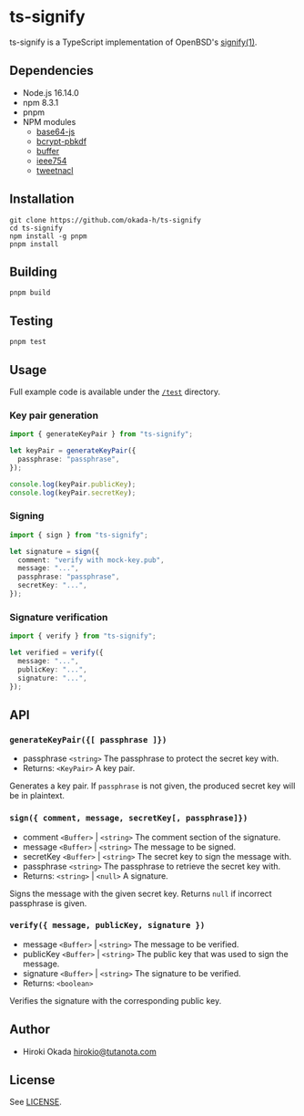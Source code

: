 # ts-signify

ts-signify is a TypeScript implementation of OpenBSD's
[signify(1)](https://man.openbsd.org/signify).

## Dependencies

- Node.js 16.14.0
- npm 8.3.1
- pnpm
- NPM modules
  - [base64-js](https://www.npmjs.com/package/base64-js)
  - [bcrypt-pbkdf](https://www.npmjs.com/package/bcrypt-pbkdf)
  - [buffer](https://www.npmjs.com/package/buffer)
  - [ieee754](https://www.npmjs.com/package/ieee754)
  - [tweetnacl](https://www.npmjs.com/package/tweetnacl)

## Installation

    git clone https://github.com/okada-h/ts-signify
    cd ts-signify
    npm install -g pnpm
    pnpm install

## Building

    pnpm build

## Testing

    pnpm test

## Usage

Full example code is available under the [`/test`](/test) directory.

### Key pair generation

```ts
import { generateKeyPair } from "ts-signify";

let keyPair = generateKeyPair({
  passphrase: "passphrase",
});

console.log(keyPair.publicKey);
console.log(keyPair.secretKey);
```

### Signing

```ts
import { sign } from "ts-signify";

let signature = sign({
  comment: "verify with mock-key.pub",
  message: "...",
  passphrase: "passphrase",
  secretKey: "...",
});
```

### Signature verification

```ts
import { verify } from "ts-signify";

let verified = verify({
  message: "...",
  publicKey: "...",
  signature: "...",
});
```

## API

### `generateKeyPair({[ passphrase ]})`

- passphrase `<string>` The passphrase to protect the secret key with.
- Returns: `<KeyPair>` A key pair.

Generates a key pair. If `passphrase` is not given, the produced secret key will
be in plaintext.

### `sign({ comment, message, secretKey[, passphrase]})`

- comment `<Buffer>` | `<string>` The comment section of the signature.
- message `<Buffer>` | `<string>` The message to be signed.
- secretKey `<Buffer>` | `<string>` The secret key to sign the message with.
- passphrase `<string>` The passphrase to retrieve the secret key with.
- Returns: `<string>` | `<null>` A signature.

Signs the message with the given secret key. Returns `null` if incorrect
passphrase is given.

### `verify({ message, publicKey, signature })`

- message `<Buffer>` | `<string>` The message to be verified.
- publicKey `<Buffer>` | `<string>` The public key that was used to sign the
  message.
- signature `<Buffer>` | `<string>` The signature to be verified.
- Returns: `<boolean>`

Verifies the signature with the corresponding public key.

## Author

- Hiroki Okada <hirokio@tutanota.com>

## License

See [LICENSE](LICENSE).
